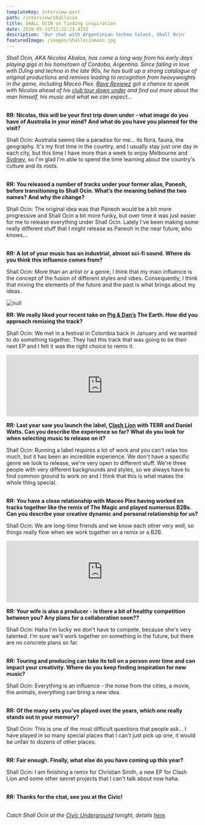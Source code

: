 ```yaml
---
templateKey: interview-post
path: /interview/shallocin
title: SHALL OCIN on finding inspiration
date: 2018-05-31T12:22:23.415Z
description: 'Our chat with Argentinian techno talent, Shall Ocin'
featuredImage: /images/shallocinmain.jpg
---
```

_Shall Ocin, AKA Nicolas Abalos, has come a long way from his early days playing gigs in his hometown of Cordoba, Argentina. Since falling in love with DJing and techno in the late 90s, he has built up a strong catalogue of original productions and remixes leading to recognition from heavyweights in the game, including Maceo Plex. [Rave Reviewz](https://ravereviewz.net.au/) got a chance to speak with Nicolas ahead of his [club tour down under](https://www.ravereviewz.net/Event/Zoo-Events-w-Shall-Ocin-Tutti-Sydney/202) and find out more about the man himself, his music and what we can expect..._
<br><br>

**RR: Nicolas, this will be your first trip down under - what image do you have of Australia in your mind? And what do you have you planned for the visit?**

Shall Ocin: Australia seems like a paradise for me... its flora, fauna, the geography. It's my first time in the country, and I usually stay just one day in each city, but this time I have more than a week to enjoy Melbourne and [Sydney,](https://www.ravereviewz.net/Events-Location/Sydney) so I'm glad I'm able to spend the time learning about the country's culture and its roots.
<br><br>

**RR: You released a number of tracks under your former alias, Paneoh, before transitioning to Shall Ocin. What’s the meaning behind the two names? And why the change?**

Shall Ocin: The original idea was that Paneoh would be a bit more progressive and Shall Ocin a bit more funky, but over time it was just easier for me to release everything under Shall Ocin. Lately I've been making some really different stuff that I might release as Paneoh in the near future, who knows...
<br><br>

**RR: A lot of your music has an industrial, almost sci-fi sound. Where do you think this influence comes from?**

Shall Ocin: More than an artist or a genre, I think that my main influence is the concept of the fusion of different styles and vibes. Consequently, I think that mixing the elements of the future and the past is what brings about my ideas.

![null](/images/shallocin09.2016.2.jpg)

**RR: We really liked your recent take on [Pig & Dan’s](https://www.facebook.com/piganddan/) The Earth. How did you approach remixing the track?**

Shall Ocin: We met in a festival in Colombia back in January and we wanted to do something together. They had this track that was going to be their next EP and I felt it was the right choice to remix it.

<iframe src="https://embed.beatport.com/?id=10305300&type=track" width="100%" height="162" frameborder="0" scrolling="no" style="max-width:600px;"></iframe>

**RR: Last year saw you launch the label, [Clash Lion](https://soundcloud.com/clashlion) with TERR and Daniel Watts. Can you describe the experience so far? What do you look for when selecting music to release on it?**

Shall Ocin: Running a label requires a lot of work and you can't relax too much, but it has been an incredible experience. We don't have a specific genre we look to release, we're very open to different stuff. We're three people with very different backgrounds and styles, so we always have to find common ground to work on and I think that this is what makes the whole thing special.
<br><br>

**RR: You have a close relationship with Maceo Plex having worked on tracks together like the remix of The Magic and played numerous B2Bs. Can you describe your creative dynamic and personal relationship for us?**

Shall Ocin: We are long-time friends and we know each other very well, so things really flow when we work together on a remix or a B2B.

<iframe src="https://embed.beatport.com/?id=7242249&type=track" width="100%" height="162" frameborder="0" scrolling="no" style="max-width:600px;"></iframe>

**RR: Your wife is also a producer - is there a bit of healthy competition between you? Any plans for a collaboration soon??**

Shall Ocin: Haha I'm lucky we don't have to compete, because she's very talented. I'm sure we'll work together on something in the future, but there are no concrete plans so far.
<br><br>

**RR: Touring and producing can take its toll on a person over time and can impact your creativity. Where do you keep finding inspiration for new music?**

Shall Ocin: Everything is an influence - the noise from the cities, a movie, the animals, everything can bring a new idea.
<br><br>

**RR: Of the many sets you’ve played over the years, which one really stands out in your memory?**

Shall Ocin: This is one of the most difficult questions that people ask... I have played in so many special places that I can't just pick up one, it would be unfair to dozens of other places.
<br><br>

**RR: Fair enough. Finally, what else do you have coming up this year?**

Shall Ocin: I am finishing a remix for Christian Smith, a new EP for Clash Lion and some other secret projects that I can't talk about now haha.
<br><br>

**RR: Thanks for the chat, see you at the Civic!**
<br><br>

_Catch Shall Ocin at the [Civic Underground](https://www.ravereviewz.net/Venue/Civic-Underground/35) tonight, details [here](https://www.ravereviewz.net/Event/Zoo-Events-w-Shall-Ocin-Tutti-Sydney/202)._
